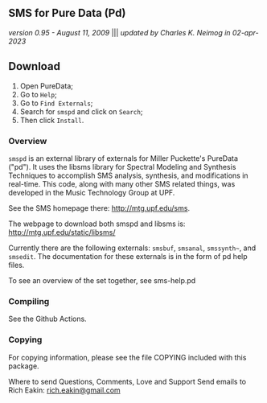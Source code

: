 ## SMS for Pure Data (Pd)
_version 0.95 - August 11, 2009_ |||    _updated by Charles K. Neimog in 02-apr-2023_

## Download

1. Open PureData;
2. Go to `Help`;
3. Go to `Find Externals`;
4. Search for `smspd` and click on `Search`;
5. Then click `Install`.


### Overview

`smspd` is an external library of externals for Miller Puckette's PureData ("pd"). It uses the libsms library for Spectral Modeling and Synthesis Techniques to 
accomplish SMS analysis, synthesis, and modifications in real-time. This code, along with many other SMS related things, was developed in the Music Technology 
Group at UPF. 

See the SMS homepage there: http://mtg.upf.edu/sms. 

The webpage to download both smspd and libsms is: http://mtg.upf.edu/static/libsms/

Currently there are the following externals: `smsbuf`, `smsanal`, `smssynth~`, and `smsedit`. The documentation for these externals is in the form of pd help files.

To see an overview of the set together, see sms-help.pd

### Compiling

See the Github Actions.

### Copying

For copying information, please see the file COPYING included with this package.

Where to send Questions, Comments, Love and Support
Send emails to Rich Eakin: rich.eakin@gmail.com
